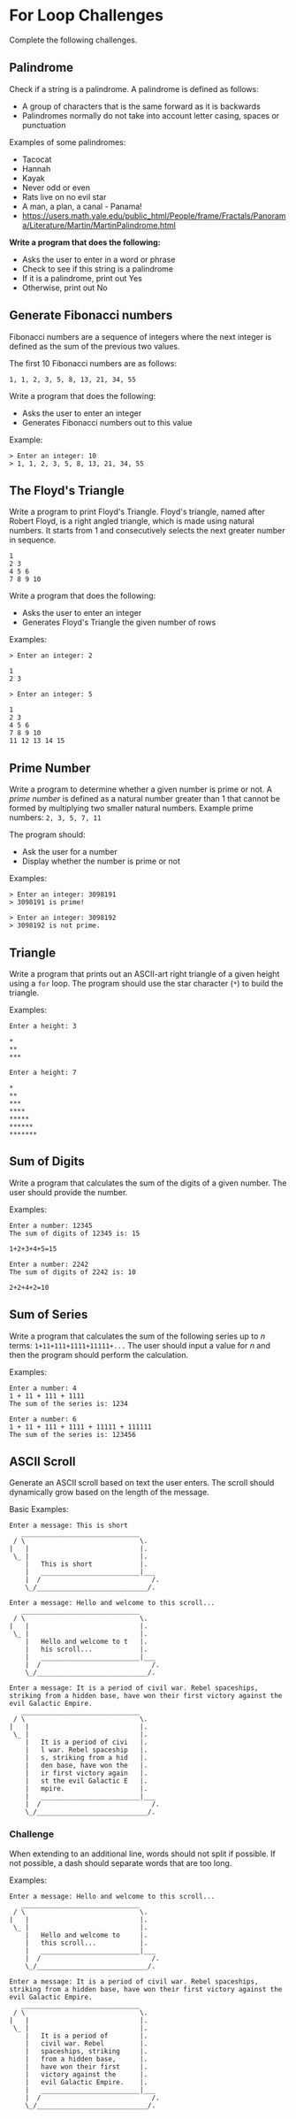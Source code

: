 # For Loop Challenges
Complete the following challenges.

## Palindrome
Check if a string is a palindrome. A palindrome is defined as follows:
- A group of characters that is the same forward as it is backwards
- Palindromes normally do not take into account letter casing, spaces or punctuation

Examples of some palindromes:
- Tacocat
- Hannah
- Kayak
- Never odd or even
- Rats live on no evil star
- A man, a plan, a canal - Panama!
- https://users.math.yale.edu/public_html/People/frame/Fractals/Panorama/Literature/Martin/MartinPalindrome.html

**Write a program that does the following:**
- Asks the user to enter in a word or phrase
- Check to see if this string is a palindrome
- If it is a palindrome, print out Yes
- Otherwise, print out No

## Generate Fibonacci numbers
Fibonacci numbers are a sequence of integers where the next integer is defined as the sum of the previous two values.

The first 10 Fibonacci numbers are as follows:
```
1, 1, 2, 3, 5, 8, 13, 21, 34, 55
```
Write a program that does the following:
- Asks the user to enter an integer
- Generates Fibonacci numbers out to this value

Example:
```
> Enter an integer: 10
> 1, 1, 2, 3, 5, 8, 13, 21, 34, 55
```

## The Floyd's Triangle
Write a program to print Floyd's Triangle. Floyd's triangle, named after Robert Floyd, is a right angled triangle, which is made using natural numbers. It starts from 1 and consecutively selects the next greater number in sequence.

```
1
2 3
4 5 6
7 8 9 10
```

Write a program that does the following:
- Asks the user to enter an integer
- Generates Floyd's Triangle the given number of rows

Examples:
```
> Enter an integer: 2

1
2 3
```

```
> Enter an integer: 5

1
2 3
4 5 6
7 8 9 10
11 12 13 14 15
```

## Prime Number
Write a program to determine whether a given number is prime or not. A _prime number_ is defined as a natural number greater than 1 that cannot be formed by multiplying two smaller natural numbers. Example prime numbers: `2, 3, 5, 7, 11`

The program should:
- Ask the user for a number
- Display whether the number is prime or not

Examples:
```
> Enter an integer: 3098191
> 3098191 is prime!
```
``` 
> Enter an integer: 3098192
> 3098192 is not prime.
```

## Triangle
Write a program that prints out an ASCII-art right triangle of a given height using a `for` loop. The program should use the star character (`*`) to build the triangle.

Examples:
```
Enter a height: 3

*
**
***
```

```
Enter a height: 7

*
**
***
****
*****
******
*******
```

## Sum of Digits
Write a program that calculates the sum of the digits of a given number. The user should provide the number.

Examples:
```
Enter a number: 12345
The sum of digits of 12345 is: 15
```
`1+2+3+4+5=15`

```
Enter a number: 2242
The sum of digits of 2242 is: 10
```
`2+2+4+2=10`

## Sum of Series
Write a program that calculates the sum of the following series up to _n_ terms: `1+11+111+1111+11111+...` The user should input a value for _n_ and then the program should perform the calculation.

Examples:
```
Enter a number: 4
1 + 11 + 111 + 1111
The sum of the series is: 1234
```

```
Enter a number: 6
1 + 11 + 111 + 1111 + 11111 + 111111
The sum of the series is: 123456
```

## ASCII Scroll
Generate an ASCII scroll based on text the user enters. The scroll should dynamically grow based on the length of the message.

Basic Examples:

```
Enter a message: This is short
   ______________________________
 / \                             \.
|   |                            |.
 \_ |                            |.
    |   This is short            |.
    |   _________________________|___
    |  /                            /.
    \_/____________________________/.
```

```
Enter a message: Hello and welcome to this scroll...
   ______________________________
 / \                             \.
|   |                            |.
 \_ |                            |.
    |   Hello and welcome to t   |.
    |   his scroll...            |.
    |   _________________________|___
    |  /                            /.
    \_/____________________________/.
```

```
Enter a message: It is a period of civil war. Rebel spaceships, striking from a hidden base, have won their first victory against the evil Galactic Empire.
   ______________________________
 / \                             \.
|   |                            |.
 \_ |                            |.
    |   It is a period of civi   |.
    |   l war. Rebel spaceship   |.
    |   s, striking from a hid   |.
    |   den base, have won the   |.
    |   ir first victory again   |.
    |   st the evil Galactic E   |.
    |   mpire.                   |.
    |   _________________________|___
    |  /                            /.
    \_/____________________________/.
```

### Challenge
When extending to an additional line, words should not split if possible. If not possible, a dash should separate words that are too long.

Examples:
```
Enter a message: Hello and welcome to this scroll...
   ______________________________
 / \                             \.
|   |                            |.
 \_ |                            |.
    |   Hello and welcome to     |.
    |   this scroll...           |.
    |   _________________________|___
    |  /                            /.
    \_/____________________________/.
```

```
Enter a message: It is a period of civil war. Rebel spaceships, striking from a hidden base, have won their first victory against the evil Galactic Empire.
   ______________________________
 / \                             \.
|   |                            |.
 \_ |                            |.
    |   It is a period of        |.
    |   civil war. Rebel         |.
    |   spaceships, striking     |.
    |   from a hidden base,      |.
    |   have won their first     |.
    |   victory against the      |.
    |   evil Galactic Empire.    |.
    |   _________________________|___
    |  /                            /.
    \_/____________________________/.
```